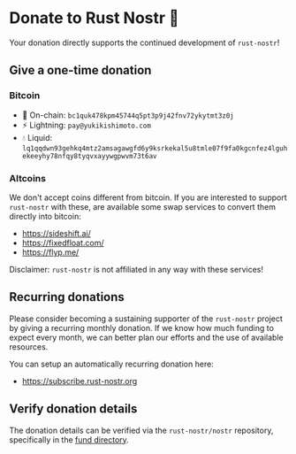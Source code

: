 # Donate to Rust Nostr 💜

Your donation directly supports the continued development of `rust-nostr`!

## Give a one-time donation

### Bitcoin

* 🔗 On-chain: `bc1quk478kpm45744q5pt3p9j42fnv72ykytmt3z0j`
* ⚡ Lightning: `pay@yukikishimoto.com`
* 💧 Liquid: `lq1qqdwn93gehkq4mtz2amsagawgfd6y9ksrkekal5u8tmle07f9fa0kgcnfez4lguhekeeyhy78nfqy8tyqvxayywgpwvm73t6av`

### Altcoins

We don't accept coins different from bitcoin.
If you are interested to support `rust-nostr` with these,
are available some swap services to convert them directly into bitcoin:

* <https://sideshift.ai/>
* <https://fixedfloat.com/>
* <https://flyp.me/>

Disclaimer: `rust-nostr` is not affiliated in any way with these services!

## Recurring donations

Please consider becoming a sustaining supporter of the `rust-nostr` project by giving a recurring monthly donation. If we know how much funding to expect every month, we can better plan our efforts and the use of available resources.

You can setup an automatically recurring donation here:
* <https://subscribe.rust-nostr.org>

## Verify donation details

The donation details can be verified via the `rust-nostr/nostr` repository, specifically in the [fund directory](https://github.com/rust-nostr/nostr/tree/master/contrib/fund).

